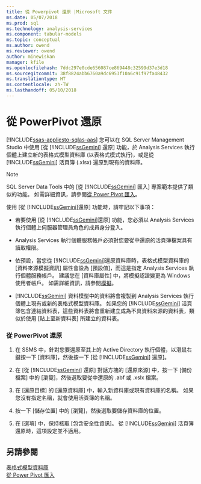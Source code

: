 ```yaml
---
title: 從 Powerpivot 還原 |Microsoft 文件
ms.date: 05/07/2018
ms.prod: sql
ms.technology: analysis-services
ms.component: tabular-models
ms.topic: conceptual
ms.author: owend
ms.reviewer: owend
author: minewiskan
manager: kfile
ms.openlocfilehash: 7ddc297e0cde656087ce869448c32599d37e3d18
ms.sourcegitcommit: 38f8824abb6760a9dc6953f10a6c91f97fa48432
ms.translationtype: HT
ms.contentlocale: zh-TW
ms.lasthandoff: 05/10/2018
---
```

# <a name="restore-from-power-pivot"></a>從 PowerPivot 還原
[!INCLUDE[ssas-appliesto-sqlas-aas](../../includes/ssas-appliesto-sqlas-aas.md)]
  您可以在 SQL Server Management Studio 中使用 [從 [!INCLUDE[ssGemini](../../includes/ssgemini-md.md)] 還原] 功能，於 Analysis Services 執行個體上建立新的表格式模型資料庫 (以表格式模式執行)，或是從 [!INCLUDE[ssGemini](../../includes/ssgemini-md.md)] 活頁簿 (.xlsx) 還原到現有的資料庫。  
  
> [!NOTE]  
>  SQL Server Data Tools 中的 [從 [!INCLUDE[ssGemini](../../includes/ssgemini-md.md)] 匯入] 專案範本提供了類似的功能。 如需詳細資訊，請參閱[從 Power Pivot 匯入](../../analysis-services/tabular-models/import-from-power-pivot-ssas-tabular.md)。  
  
 使用 [從 [!INCLUDE[ssGemini](../../includes/ssgemini-md.md)]還原] 功能時，請牢記以下事項：  
  
-   若要使用 [從 [!INCLUDE[ssGemini](../../includes/ssgemini-md.md)]還原] 功能，您必須以 Analysis Services 執行個體上伺服器管理員角色的成員身分登入。  
  
-   Analysis Services 執行個體服務帳戶必須對您要從中還原的活頁簿檔案具有讀取權限。  
  
-   依預設，當您從 [!INCLUDE[ssGemini](../../includes/ssgemini-md.md)]還原資料庫時，表格式模型資料庫的 [資料來源模擬資訊] 屬性會設為 [預設值]，而這是指定 Analysis Services 執行個體服務帳戶。 建議您在 [資料庫屬性] 中，將模擬認證變更為 Windows 使用者帳戶。 如需詳細資訊，請參閱[模擬](../../analysis-services/tabular-models/impersonation-ssas-tabular.md)。  
  
-   [!INCLUDE[ssGemini](../../includes/ssgemini-md.md)] 資料模型中的資料將會複製到 Analysis Services 執行個體上現有或新的表格式模型資料庫。 如果您的 [!INCLUDE[ssGemini](../../includes/ssgemini-md.md)] 活頁簿包含連結資料表，這些資料表將會重新建立成為不具資料來源的資料表，類似於使用 [貼上至新資料表] 所建立的資料表。  
  
### <a name="to-restore-from-power-pivot"></a>從 PowerPivot 還原  
  
1.  在 SSMS 中，針對您要還原至其上的 Active Directory 執行個體，以滑鼠右鍵按一下 [資料庫]，然後按一下 [從 [!INCLUDE[ssGemini](../../includes/ssgemini-md.md)] 還原]。  
  
2.  在 [從 [!INCLUDE[ssGemini](../../includes/ssgemini-md.md)] 還原] 對話方塊的 [還原來源] 中，按一下 [備份檔案] 中的 [瀏覽]，然後選取要從中還原的 .abf 或 .xslx 檔案。  
  
3.  在 [還原目標] 的 [還原資料庫] 中，輸入新資料庫或現有資料庫的名稱。 如果您沒有指定名稱，就會使用活頁簿的名稱。  
  
4.  按一下 [儲存位置] 中的 [瀏覽]，然後選取要儲存資料庫的位置。  
  
5.  在 [選項] 中，保持核取 [包含安全性資訊]。 從 [!INCLUDE[ssGemini](../../includes/ssgemini-md.md)] 活頁簿還原時，這項設定並不適用。  
  
## <a name="see-also"></a>另請參閱  
 [表格式模型資料庫](../../analysis-services/tabular-models/tabular-model-databases-ssas-tabular.md)   
 [從 Power Pivot 匯入](../../analysis-services/tabular-models/import-from-power-pivot-ssas-tabular.md)  
  
  
